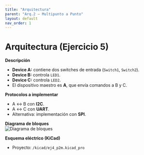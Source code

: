 ```yaml
---
title: "Arquitectura"
parent: "Arq.2 — Multipunto a Punto"
layout: default
nav_order: 1
---
```


# Arquitectura (Ejercicio 5)

**Descripción**  
- **Device A:** contiene dos switches de entrada (`Switch1`, `Switch2`).  
- **Device B:** controla `LED1`.  
- **Device C:** controla `LED2`.  
- El dispositivo maestro es **A**, que envía comandos a B y C.  

**Protocolos a implementar**
- A ↔ B con **I2C**.  
- A ↔ C con **UART**.  
- Alternativa: implementación con **SPI**.  

**Diagrama de bloques**  
![Diagrama de bloques](/assets/img/arquitecturas/ej4/diagrama_bloques.png)

**Esquema eléctrico (KiCad)**  
- Proyecto: `/kicad/ej4_p2m.kicad_pro`
